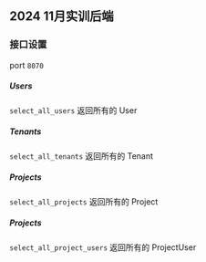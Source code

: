 ## 2024 11月实训后端

### 接口设置
port `8070`


##### Users
`select_all_users` 返回所有的 User


##### Tenants
`select_all_tenants` 返回所有的 Tenant


##### Projects
`select_all_projects` 返回所有的 Project


##### Projects
`select_all_project_users` 返回所有的 ProjectUser
